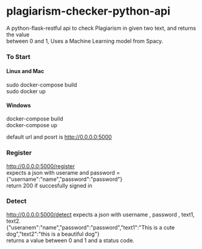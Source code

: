 # plagiarism-checker-python-api

A python-flask-restful api to check Plagiarism in given two text, and returns the value  
between 0 and 1, Uses a Machine Learning model from Spacy.

### To Start  
#### Linux and Mac
sudo docker-compose build  
sudo docker up   
#### Windows
docker-compose build  
docker-compose up

default url and posrt is http://0.0.0.0:5000   

### Register
http://0.0.0.0:5000/register  
expects a json with userame and password = {"username":"name","password":"password"}  
return 200 if succesfully signed in

### Detect
http://0.0.0.0:5000/detect
expects a json with username , password , text1, text2.  
{"useranem":"name","password":"password","text1":"This is a cute dog","text2":"this is a beautiful dog"}  
returns a value between 0 and 1 and a status code.
